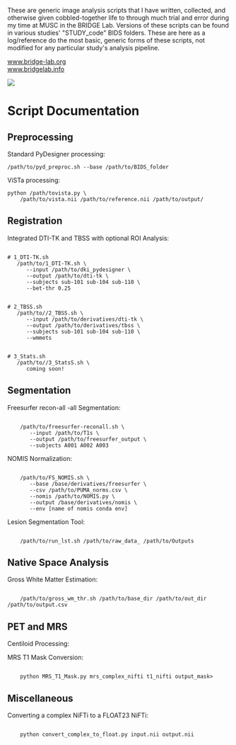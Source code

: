 These are generic image analysis scripts that I have written, collected, 
and otherwise given cobbled-together life to through much trial and error during my time 
at MUSC in the BRIDGE Lab. Versions of these scripts can be found in various studies' 
"STUDY_code" BIDS folders. These are here as a log/reference do the most basic, generic 
forms of these scripts, not modified for any particular study's analysis pipeline.

www.bridge-lab.org</br>
www.bridgelab.info</br>

<img src="https://www.bridge-lab.org/storage/329/9f17e7e8-434b-4d67-85f7-bc57bcd496cc/bridge-logo.png">

<h1>Script Documentation</h1>

<h2>Preprocessing</h2>

Standard PyDesigner processing: 

<pre><code>/path/to/pyd_preproc.sh --base /path/to/BIDS_folder</code></pre>

ViSTa processing: 

<pre><code>python /path/tovista.py \
    /path/to/vista.nii /path/to/reference.nii /path/to/output/</code></pre>

<h2>Registration</h2>

Integrated DTI-TK and TBSS with optional ROI Analysis: 

<pre><code>
# 1_DTI-TK.sh
   /path/to/1_DTI-TK.sh \
      --input /path/to/dki_pydesigner \
      --output /path/to/dti-tk \
      --subjects sub-101 sub-104 sub-110 \
      --bet-thr 0.25
</code></pre>
      
<pre><code>
# 2_TBSS.sh
   /path/to//2_TBSS.sh \
      --input /path/to/derivatives/dti-tk \
      --output /path/to/derivatives/tbss \
      --subjects sub-101 sub-104 sub-110 \
      --wmmets    
</code></pre>

<pre><code>
# 3_Stats.sh
   /path/to//3_StatsS.sh \
      coming soon!    
</code></pre>

<h2>Segmentation</h2>

Freesurfer recon-all -all Segmentation: 

<pre><code>
    /path/to/freesurfer-reconall.sh \
       --input /path/to/T1s \
       --output /path/to/freesurfer_output \
       --subjects A001 A002 A003
</code></pre>

NOMIS Normalization: 

<pre><code>
    /path/to/FS_NOMIS.sh \
       --base /base/derivatives/freesurfer \
       --csv /path/to/PUMA_norms.csv \
       --nomis /path/to/NOMIS.py \
       --output /base/derivatives/nomis \
       --env [name of nomis conda env]
</code></pre>

Lesion Segmentation Tool: 

<pre><code>
    /path/to/run_lst.sh /path/to/raw_data_ /path/to/Outputs 
</code></pre>

<h2>Native Space Analysis</h2>

Gross White Matter Estimation: 

<pre><code>
    /path/to/gross_wm_thr.sh /path/to/base_dir /path/to/out_dir /path/to/output.csv 
</code></pre>

<h2>PET and MRS</h2>

Centiloid Processing: 

MRS T1 Mask Conversion:

<pre><code>
    python MRS_T1_Mask.py mrs_complex_nifti t1_nifti output_mask>
</code></pre>

<h2>Miscellaneous</h2>

Converting a complex NiFTi to a FLOAT23 NiFTi: 

<pre><code>
    python convert_complex_to_float.py input.nii output.nii
</code></pre>

